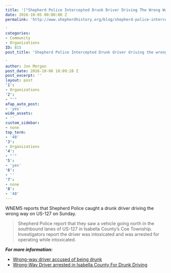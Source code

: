 ```yaml
---
title: '["Shepherd Police Intercepted Drunk Driver Driving The Wrong Way On Us 127\n"]'
date: 2016-10-05 00:00:00 Z
permalink: 'http://www.shepherdhistory.org/blog/shepherd-police-intercepted-drunk-driver-driving-the-wrong-way-on-us-127/

'
categories:
- Community
- Organizations
ID: 815
post_title: 'Shepherd Police Intercepted Drunk driver driving the wrong way on US-127

'
author: Jon Morgan
post_date: 2016-10-06 18:09:28 Z
post_excerpt: ''
layout: post
'1':
- Organizations
'2':
- "'"
afap_auto_post:
- 'yes'
wide_assets:
- ''
custom_sidebar:
- none
top_term:
- '48'
'3':
- Organizations
'4':
- "'"
'5':
- 'yes'
'6':
- ''
'7':
- none
'8':
- '48'
---
```


WNEM5 reports that Shepherd Police caught a drunk driver driving the wrong way on US-127 on Sunday.

<blockquote>
  Shepherd Police report that they saw a vehicle going north in the southbound lanes of US-127 in Isabella County’s Coe Township. Investigators report the driver was intoxicated and was arrested for operating while intoxicated.
</blockquote>

<strong><em>For more information:</em></strong>

<ul>
<li><a href="http://www.wnem.com/story/33302275/wrong-way-driver-accused-of-being-drunk">Wrong-way driver accused of being drunk</a></li>
<li><a href="http://www.9and10news.com/story/33316622/wrong-way-driver-arrested-in-isabella-county-for-drunk-driving#.V_RJB02d_IM.facebook">Wrong-Way Driver arrested in Isabella County For Drunk Driving</a></li>
</ul>